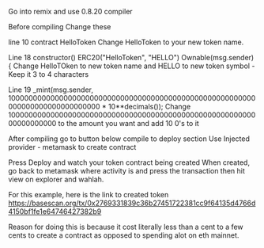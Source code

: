 Go into remix and use 0.8.20 compiler

Before compiling Change these

line 10 contract HelloToken
Change HelloToken to your new token name.

Line 18 constructor() ERC20("HelloToken", "HELLO") Ownable(msg.sender) { 
Change HelloTOken to new token name and HELLO to new token symbol - Keep it 3 to 4 characters

Line 19 _mint(msg.sender, 100000000000000000000000000000000000000000000000000000000000000000000000000000 * 10**decimals());
Change 10000000000000000000000000000000000000000000000000000000000000000000 to the amount you want and add 10 0's to it

After compiling go to button below compile to deploy section
Use Injected provider - metamask to create contract

Press Deploy and watch your token contract being created
When created, go back to metamask where activity is and press the transaction then hit view on explorer and wahlah.

For this example, here is the link to created token
https://basescan.org/tx/0x2769331839c36b27451722381cc9f64135d4766d4150bf1fe1e64746427382b9

Reason for doing this is because it cost literally less than a cent to a few cents to create a contract as opposed to spending alot on eth mainnet.
